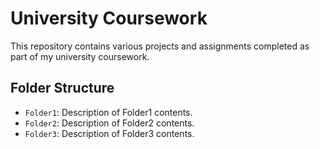 # University Coursework

This repository contains various projects and assignments completed as part of my university coursework.

## Folder Structure

- `Folder1`: Description of Folder1 contents.
- `Folder2`: Description of Folder2 contents.
- `Folder3`: Description of Folder3 contents.
